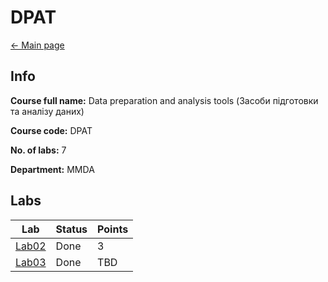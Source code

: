 # DPAT

[<- Main page](../../)

## Info

**Course full name:**  Data preparation and analysis tools (Засоби підготовки та аналізу даних)

**Course code:** DPAT

**No. of labs:** 7

**Department:** MMDA

## Labs

| Lab             | Status | Points |
| --------------- | ------ | ------ |
| [Lab02](lab02/) | Done   | 3      |
| [Lab03](lab03/) | Done   | TBD    |


